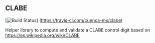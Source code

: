 ## CLABE 

[![Build Status](https://travis-ci.com/cuenca-mx/clabe.svg?branch=master)]
(https://travis-ci.com/cuenca-mx/clabe)

Helper library to compute and validate a CLABE control digit based on
https://es.wikipedia.org/wiki/CLABE